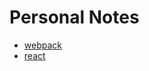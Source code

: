 # Personal Notes
* [webpack](/book/webpack/webpackUse.md/)  
* [react](/book/react/reactStudy.md/)


